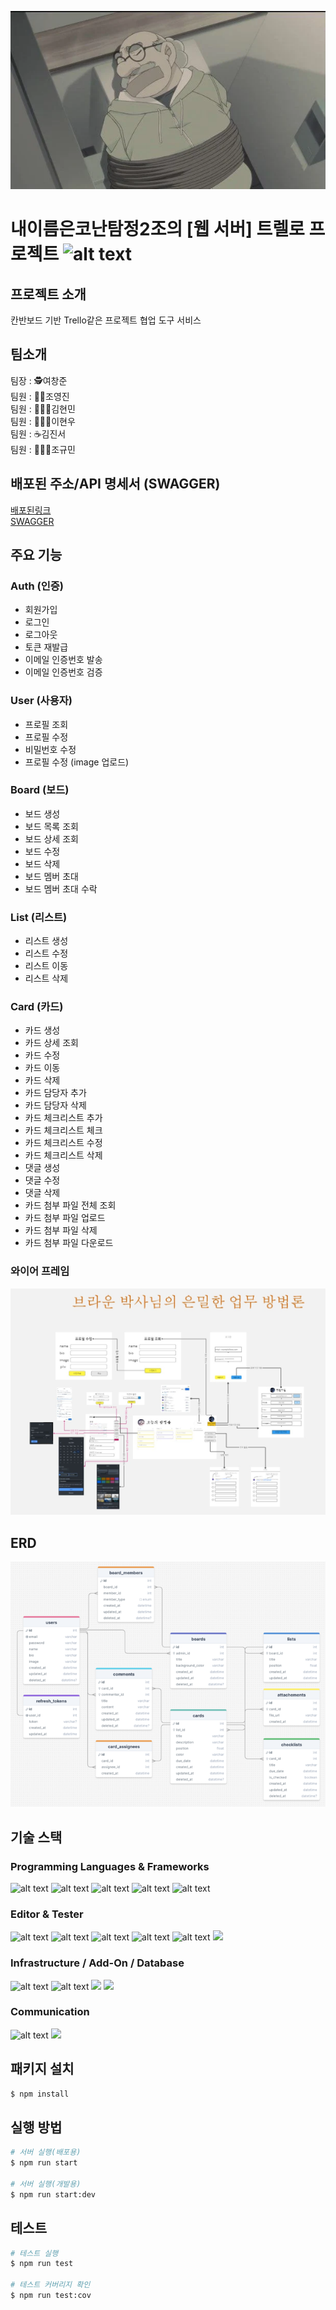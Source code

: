 <p align="center">
  <img src="brown.png" alt="Sample Image">
</p>

# 내이름은코난탐정2조의 [웹 서버] 트렐로 프로젝트 ![alt text](https://ziadoua.github.io/m3-Markdown-Badges/badges/Trello/trello1.svg)

## 프로젝트 소개

칸반보드 기반 Trello같은 프로젝트 협업 도구 서비스

## 팀소개

팀장 : 🕵️여창준<br>
팀원 : 🕵🏻조영진<br>
팀원 : 🕵🏼‍♀️김현민<br>
팀원 : 🕵🏼‍♀️이현우<br>
팀원 : ☕김진서<br>
팀원 : 🕵🏿‍♂️조규민

## 배포된 주소/API 명세서 (SWAGGER)


[배포된링크](https://ginger-sparta.duckdns.org/) <br>
[SWAGGER](https://ginger-sparta.duckdns.org/api)


## 주요 기능

### Auth (인증)

- 회원가입
- 로그인
- 로그아웃
- 토큰 재발급
- 이메일 인증번호 발송
- 이메일 인증번호 검증

### User (사용자)

- 프로필 조회
- 프로필 수정
- 비밀번호 수정
- 프로필 수정 (image 업로드)

### Board (보드)

- 보드 생성
- 보드 목록 조회
- 보드 상세 조회
- 보드 수정
- 보드 삭제
- 보드 멤버 초대
- 보드 멤버 초대 수락

### List (리스트)

- 리스트 생성
- 리스트 수정
- 리스트 이동
- 리스트 삭제

### Card (카드)

- 카드 생성
- 카드 상세 조회
- 카드 수정
- 카드 이동
- 카드 삭제
- 카드 담당자 추가
- 카드 담당자 삭제
- 카드 체크리스트 추가
- 카드 체크리스트 체크
- 카드 체크리스트 수정
- 카드 체크리스트 삭제
- 댓글 생성
- 댓글 수정
- 댓글 삭제
- 카드 첨부 파일 전체 조회
- 카드 첨부 파일 업로드
- 카드 첨부 파일 삭제
- 카드 첨부 파일 다운로드

### 와이어 프레임

![alt text](yframe.png)

## ERD

![alt text](ERD.png)

## 기술 스택

### Programming Languages & Frameworks

![alt text](https://ziadoua.github.io/m3-Markdown-Badges/badges/NodeJS/nodejs1.svg)
![alt text](https://ziadoua.github.io/m3-Markdown-Badges/badges/npm/npm1.svg)
![alt text](https://ziadoua.github.io/m3-Markdown-Badges/badges/NestJS/nestjs1.svg)
![alt text](https://ziadoua.github.io/m3-Markdown-Badges/badges/TypeORM/typeorm1.svg)
![alt text](https://ziadoua.github.io/m3-Markdown-Badges/badges/TypeScript/typescript1.svg)

### Editor & Tester

![alt text](https://ziadoua.github.io/m3-Markdown-Badges/badges/Git/git1.svg)
![alt text](https://ziadoua.github.io/m3-Markdown-Badges/badges/Github/github1.svg)
![alt text](https://ziadoua.github.io/m3-Markdown-Badges/badges/Jest/jest1.svg)
![alt text](https://ziadoua.github.io/m3-Markdown-Badges/badges/VisualStudioCode/visualstudiocode1.svg)
![alt text](https://ziadoua.github.io/m3-Markdown-Badges/badges/Webstorm/webstorm1.svg)
<img src="https://img.shields.io/badge/Insomnia-5849BE?style=flat-square&logo=insomnia&logoColor=white" width="120"/>

### Infrastructure / Add-On / Database

![alt text](https://ziadoua.github.io/m3-Markdown-Badges/badges/Ubuntu/ubuntu1.svg)
![alt text](https://ziadoua.github.io/m3-Markdown-Badges/badges/MySQL/mysql1.svg)
<img src="https://img.shields.io/badge/Amazon%20S3-232F3E?style=flat-square&logo=amazonaws&logoColor=white" width="110"/>
<img src="https://img.shields.io/badge/Redis-DC382D?style=flat-square&logo=redis&logoColor=white" width="87"/>

### Communication

![alt text](https://ziadoua.github.io/m3-Markdown-Badges/badges/Notion/notion1.svg)
<img src="https://img.shields.io/badge/Slack-4A154B?style=flat-square&logo=slack&logoColor=white" width="86"/>

## 패키지 설치

```bash
$ npm install
```

## 실행 방법

```bash
# 서버 실행(배포용)
$ npm run start

# 서버 실행(개발용)
$ npm run start:dev
```

## 테스트

```bash
# 테스트 실행
$ npm run test

# 테스트 커버리지 확인
$ npm run test:cov
```
